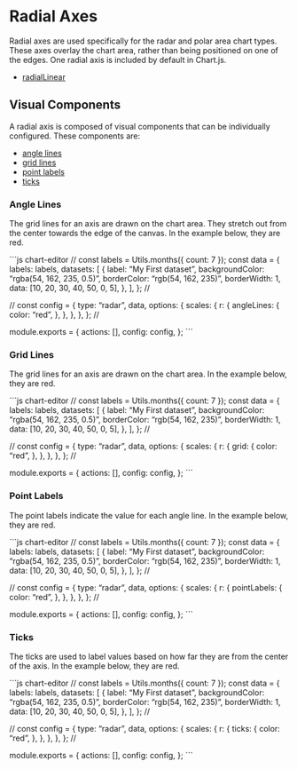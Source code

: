 Radial Axes
===========

Radial axes are used specifically for the radar and polar area chart types. These axes overlay the chart area, rather than being positioned on one of the edges. One radial axis is included by default in Chart.js.

-   [radialLinear](./linear.md)

Visual Components
-----------------

A radial axis is composed of visual components that can be individually configured. These components are:

-   [angle lines](#angle-lines)
-   [grid lines](#grid-lines)
-   [point labels](#point-labels)
-   [ticks](#ticks)

### Angle Lines

The grid lines for an axis are drawn on the chart area. They stretch out from the center towards the edge of the canvas. In the example below, they are red.

\`\`\`js chart-editor // const labels = Utils.months({ count: 7 }); const data = { labels: labels, datasets: \[ { label: “My First dataset”, backgroundColor: “rgba(54, 162, 235, 0.5)”, borderColor: “rgb(54, 162, 235)”, borderWidth: 1, data: \[10, 20, 30, 40, 50, 0, 5\], }, \], }; //

// const config = { type: “radar”, data, options: { scales: { r: { angleLines: { color: “red”, }, }, }, }, }; //

module.exports = { actions: \[\], config: config, }; \`\`\`

### Grid Lines

The grid lines for an axis are drawn on the chart area. In the example below, they are red.

\`\`\`js chart-editor // const labels = Utils.months({ count: 7 }); const data = { labels: labels, datasets: \[ { label: “My First dataset”, backgroundColor: “rgba(54, 162, 235, 0.5)”, borderColor: “rgb(54, 162, 235)”, borderWidth: 1, data: \[10, 20, 30, 40, 50, 0, 5\], }, \], }; //

// const config = { type: “radar”, data, options: { scales: { r: { grid: { color: “red”, }, }, }, }, }; //

module.exports = { actions: \[\], config: config, }; \`\`\`

### Point Labels

The point labels indicate the value for each angle line. In the example below, they are red.

\`\`\`js chart-editor // const labels = Utils.months({ count: 7 }); const data = { labels: labels, datasets: \[ { label: “My First dataset”, backgroundColor: “rgba(54, 162, 235, 0.5)”, borderColor: “rgb(54, 162, 235)”, borderWidth: 1, data: \[10, 20, 30, 40, 50, 0, 5\], }, \], }; //

// const config = { type: “radar”, data, options: { scales: { r: { pointLabels: { color: “red”, }, }, }, }, }; //

module.exports = { actions: \[\], config: config, }; \`\`\`

### Ticks

The ticks are used to label values based on how far they are from the center of the axis. In the example below, they are red.

\`\`\`js chart-editor // const labels = Utils.months({ count: 7 }); const data = { labels: labels, datasets: \[ { label: “My First dataset”, backgroundColor: “rgba(54, 162, 235, 0.5)”, borderColor: “rgb(54, 162, 235)”, borderWidth: 1, data: \[10, 20, 30, 40, 50, 0, 5\], }, \], }; //

// const config = { type: “radar”, data, options: { scales: { r: { ticks: { color: “red”, }, }, }, }, }; //

module.exports = { actions: \[\], config: config, }; \`\`\`
